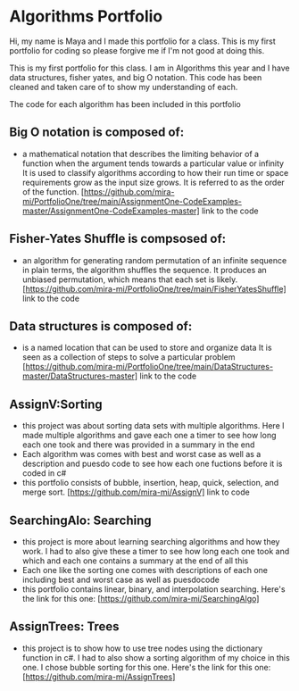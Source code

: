 # Algorithms Portfolio
Hi, my name is Maya and I made this portfolio for a class. This is my first portfolio for coding so please forgive me if I'm not good at doing this.

This is my first portfolio for this class. I am in Algorithms this year and I have data structures, fisher yates, and big O notation.
This code has been cleaned and taken care of to show my understanding of each.

The code for each algorithm has been included in this portfolio

## Big O notation is composed of:
- a mathematical notation that describes the limiting behavior of a function when the argument tends towards a particular value or infinity
It is used to classify algorithms according to how their run time or space requirements grow as the input size grows.
It is referred to as the order of the function. 
[https://github.com/mira-mi/PortfolioOne/tree/main/AssignmentOne-CodeExamples-master/AssignmentOne-CodeExamples-master] link to the code

## Fisher-Yates Shuffle is compsosed of:
 - an algorithm for generating random permutation of an infinite sequence in plain terms, the algorithm shuffles the sequence.
It produces an unbiased permutation, which means that each set is likely.
[https://github.com/mira-mi/PortfolioOne/tree/main/FisherYatesShuffle] link to the code

## Data structures is composed of:
  - is a named location that can be used to store and organize data
 It is seen as a collection of steps to solve a particular problem
 [https://github.com/mira-mi/PortfolioOne/tree/main/DataStructures-master/DataStructures-master] link to the code
 
 ## AssignV:Sorting
 - this project was about sorting data sets with multiple algorithms. Here I made multiple algorithms and gave each one a timer to see how long each one took
 and there was provided in a summary in the end
 - Each algorithm was comes with best and worst case as well as a description and puesdo code to see how each one fuctions before it is coded in c#
 - this portfolio consists of bubble, insertion, heap, quick, selection, and merge sort.
 [https://github.com/mira-mi/AssignV] link to code

## SearchingAlo: Searching
- this project is more about learning searching algorithms and how they work. I had to also give these a timer to see how long each one took and which and each one
contains a summary at the end of all this
- Each one like the sorting one comes with descriptions of each one including best and worst case as well as puesdocode
- this portfolio contains linear, binary, and interpolation searching.
Here's the link for this one: [https://github.com/mira-mi/SearchingAlgo]

## AssignTrees: Trees
- this project is to show how to use tree nodes using the dictionary function in c#. I had to also show a sorting algorithm of my choice in this one. I chose bubble
sorting for this one.
Here's the link for this one: [https://github.com/mira-mi/AssignTrees]
